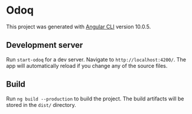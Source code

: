 # Odoq

This project was generated with [Angular CLI](https://github.com/angular/angular-cli) version 10.0.5.

## Development server

Run `start-odoq` for a dev server. Navigate to `http://localhost:4200/`. The app will automatically reload if you change any of the source files.

## Build

Run `ng build --production` to build the project. The build artifacts will be stored in the `dist/` directory.
